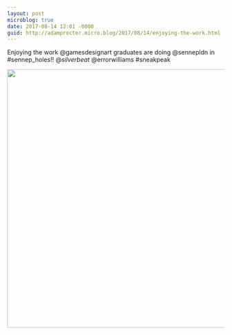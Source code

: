 ```yaml
---
layout: post
microblog: true
date: 2017-08-14 12:01 -0000
guid: http://adamprocter.micro.blog/2017/08/14/enjoying-the-work.html
---
```

Enjoying the work @gamesdesignart graduates are doing @sennepldn in #sennep_holes!! @_silverbeat_ @errorwilliams #sneakpeak

<img src="http://discursive.adamprocter.co.uk/uploads/2017/1fdba37c5f.jpg" width="600" height="600" />
